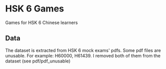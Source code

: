 # HSK 6 Games
Games for HSK 6 Chinese learners

## Data
The dataset is extracted from HSK 6 mock exams' pdfs.
Some pdf files are unusable. For example: H60000, H61439. I removed both of them from the dataset (see pdf/pdf_unusable)
